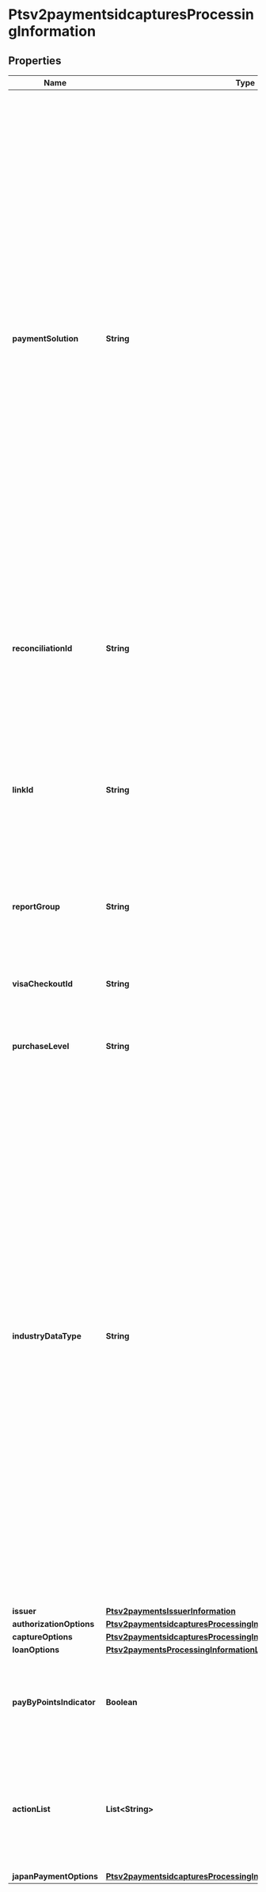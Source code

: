 
# Ptsv2paymentsidcapturesProcessingInformation

## Properties
Name | Type | Description | Notes
------------ | ------------- | ------------- | -------------
**paymentSolution** | **String** | Type of digital payment solution for the transaction. Possible Values:   - &#x60;visacheckout&#x60;: Visa Checkout. This value is required for Visa Checkout transactions. For details, see &#x60;payment_solution&#x60; field description in [Visa Checkout Using the REST API.](https://developer.cybersource.com/content/dam/docs/cybs/en-us/apifields/reference/all/rest/api-fields.pdf)  - &#x60;001&#x60;: Apple Pay.  - &#x60;004&#x60;: Cybersource In-App Solution.  - &#x60;005&#x60;: Masterpass. This value is required for Masterpass transactions on OmniPay Direct.   - &#x60;006&#x60;: Android Pay.  - &#x60;007&#x60;: Chase Pay.  - &#x60;008&#x60;: Samsung Pay.  - &#x60;012&#x60;: Google Pay.  - &#x60;013&#x60;: Cybersource P2PE Decryption  - &#x60;014&#x60;: Mastercard credential on file (COF) payment network token. Returned in authorizations that use a payment network token associated with a TMS token.  - &#x60;015&#x60;: Visa credential on file (COF) payment network token. Returned in authorizations that use a payment network token associated with a TMS token.  - &#x60;027&#x60;: Click to Pay.  |  [optional]
**reconciliationId** | **String** | Please check with Cybersource customer support to see if your merchant account is configured correctly so you can include this field in your request. * For Payouts: max length for FDCCompass is String (22).  |  [optional]
**linkId** | **String** | Value that links the current authorization request to the original authorization request. Set this value to the ID that was returned in the reply message from the original authorization request.  This value is used for:  - Partial authorizations - Split shipments  |  [optional]
**reportGroup** | **String** | Attribute that lets you define custom grouping for your processor reports. This field is supported only for **Worldpay VAP**.  |  [optional]
**visaCheckoutId** | **String** | Identifier for the **Visa Checkout** order. Visa Checkout provides a unique order ID for every transaction in the Visa Checkout **callID** field.  |  [optional]
**purchaseLevel** | **String** | Set this field to 3 to indicate that the request includes Level III data. |  [optional]
**industryDataType** | **String** | Indicates that the transaction includes industry-specific data.  Possible Values: - &#x60;airline&#x60; - &#x60;restaurant&#x60; - &#x60;lodging&#x60; - &#x60;auto_rental&#x60; - &#x60;transit&#x60; - &#x60;healthcare_medical&#x60; - &#x60;healthcare_transit&#x60; - &#x60;transit&#x60;  #### Card Present, Airlines and Auto Rental You must set this field to &#x60;airline&#x60; in order for airline data to be sent to the processor. For example, if this field is not set to &#x60;airline&#x60; or is not included in the request, no airline data is sent to the processor.  You must set this field to &#x60;restaurant&#x60; in order for restaurant data to be sent to the processor. When this field is not set to &#x60;restaurant&#x60; or is not included in the request, no restaurant data is sent to the processor.  You must set this field to &#x60;auto_rental&#x60; in order for auto rental data to be sent to the processor. For example, if this field is not set to &#x60;auto_rental&#x60; or is not included in the request, no auto rental data is sent to the processor.  Restaurant data is supported only on CyberSource through VisaNet.  |  [optional]
**issuer** | [**Ptsv2paymentsIssuerInformation**](Ptsv2paymentsIssuerInformation.md) |  |  [optional]
**authorizationOptions** | [**Ptsv2paymentsidcapturesProcessingInformationAuthorizationOptions**](Ptsv2paymentsidcapturesProcessingInformationAuthorizationOptions.md) |  |  [optional]
**captureOptions** | [**Ptsv2paymentsidcapturesProcessingInformationCaptureOptions**](Ptsv2paymentsidcapturesProcessingInformationCaptureOptions.md) |  |  [optional]
**loanOptions** | [**Ptsv2paymentsProcessingInformationLoanOptions**](Ptsv2paymentsProcessingInformationLoanOptions.md) |  |  [optional]
**payByPointsIndicator** | **Boolean** | Flag that indicates if the transaction is pay by points transaction true: Transaction uses loyalty points false: Transaction does not use loyalty points Default: false  |  [optional]
**actionList** | **List&lt;String&gt;** | Array of actions (one or more) to be included in the capture to invoke bundled services along with capture.  Possible values :   - &#x60;AP_CAPTURE&#x60;: Use this when Alternative Payment Capture service is requested.  |  [optional]
**japanPaymentOptions** | [**Ptsv2paymentsidcapturesProcessingInformationJapanPaymentOptions**](Ptsv2paymentsidcapturesProcessingInformationJapanPaymentOptions.md) |  |  [optional]




